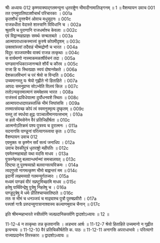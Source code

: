 श्रीः
अध्यायः 012
कृष्णवाक्याद्गतमन्युना धृतराष्ट्रेण भीमादीनामालिङ्गनम् ॥ 1 ॥
वैशम्पायन उवाच 	001  
तत एनमुपातिष्ठञ्शौचार्थं परिचारकाः ।	001a  
कृतशौचं पुनश्चैनं ओवाच मधुसूदनः ॥	001c  
राजन्नधीता वेदास्ते शास्त्राणि विविधानि च ।	002a  
श्रुतानि च पुराणानि राजधर्माश्च केवलाः ॥	002c  
एवं विद्वान्महाप्राज्ञः समर्थः सन्बलाबले ।	003a  
आत्मापराधात्कस्मात्त्वं कुरुषे कोपमीदृशम् ॥	003c  
उक्तवांस्त्वां तदैवाहं भीष्मद्रोणौ च भारत ।	004a  
विदुरः सञ्जयश्चैव वाक्यं राजन्न तत्कृथाः ॥	004c  
स वार्यमाणो नास्माकमकार्षीर्वचनं तदा ।	005a  
पाण्डवानधिकाञ्जानन्बले शौर्ये च कौरव ॥	005c  
राजा हि यः स्थिरप्रज्ञः स्वयं दोषानवेक्षते ।	006a  
देशकालविभागं च परं श्रेयो स विन्दति ॥	006c  
उच्यमानस्तु यः श्रेयो गृह्णीते नो हिताहिते ।	007a  
आपदः समनुप्राप्य सोऽभ्येति विलयं किल ॥	007c  
ततोऽन्यवृत्तमात्मानं समवेक्षस्व भारत ।	008a  
राजंस्त्वं ह्यविधेयात्मा दुर्योधनवशे स्थितः ॥	008c  
आत्मापराधादापन्नस्तत्किं भीमं जिघांससि ।	009a  
तस्मात्संयच्छ कोपं त्वं स्वमनुस्मृत्य दुष्कृतम् ॥	009c  
यस्तु तां स्पर्धया क्षुद्रः पाञ्चालीमानयत्सभाम् ।	010a  
स हतो भीमसेनेन वैरं प्रतिजिहीर्षता ॥	010c  
आत्मनोऽतिक्रमं पश्य पुत्रस्य च दुरात्मनः ।	011a  
यदनागसि पाण्डूनां परित्यागस्त्वया कृतः ॥	011c  
वैशम्पायन उवाच 	012  
एवमुक्तः स कृष्णेन सर्वं सत्यं जनाधिप ।	012a  
उवाच देवकीपुत्रं धृतराष्ट्रो महीपतिः ॥	012c  
एवमेतन्महाबाहो यथा वदसि माधव ।	013a  
पुत्रस्नेहस्तु बलवान्धर्मान्मां समचालयत् ॥	013c  
दिष्ट्या तु पुरुषव्याघ्रो बलवान्सत्यविक्रमः ।	014a  
त्वद्गुप्तो नागमत्कृष्ण भीमो बाह्वन्तरं मम ॥	014c  
इदानीं त्वहमव्यग्रो गतमन्युर्गतज्वरः ।	015a  
मध्यमं पाण्डवं वीरं स्प्रष्टुमिच्छामि माधव ॥	015c  
हतेषु पार्थिवेन्द्रेषु पुत्रेषु निहतेषु च ।	016a  
पाण्डुपुत्रेषु मे धर्मः प्रीतिश्चाप्यवतिष्ठते ॥	016c  
ततः स भीमं च धनञ्जयं च माद्र्याश्च पुत्रौ पुरुषप्रवीरौ ।	017a  
पस्पर्श गात्रैः प्ररुदन्सुगात्रानाश्वास्य कल्याणमुवाच चैनान् ॥ 	017c  

इति श्रीमन्महाभारते स्त्रीपर्वणि जलप्रदानिकपर्वणि द्वादशोऽध्यायः ॥ 12 ॥

11-12-4 न तत्कृथाः तन्न कृतवानसि । अडभाव आर्षः ॥ 11-12-7 श्रेयो हिताहिते उच्यमानो न गृह्णीत इत्यन्वयः ॥ 11-12-10 वैरं प्रतिचिकीर्षतेति क. पाठः ॥ 11-12-11 अनागसि अपराधाभावे । परित्यागो राज्याप्रदानेन तिरस्कारः ॥ द्वादशोऽध्यायः ॥

